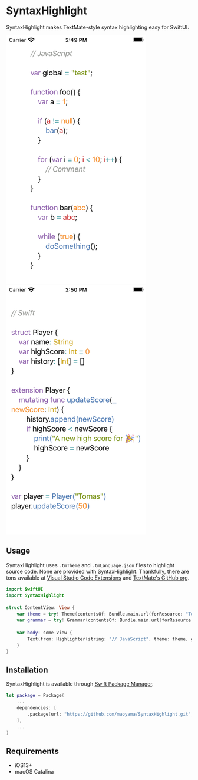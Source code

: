 # SyntaxHighlight

SyntaxHighlight makes TextMate-style syntax highlighting easy for SwiftUI.

<img src="./ScreenShots/js.png" width="380"><img src="./ScreenShots/swift.png" width="380">


## Usage

SyntaxHighlight uses `.tmTheme` and `.tmLanguage.json` files to highlight source code. None are provided with SyntaxHighlight. Thankfully, there are tons available at [Visual Studio Code Extensions](https://github.com/microsoft/vscode/tree/master/extensions) and [TextMate's GitHub org](https://github.com/textmate).

```swift
import SwiftUI
import SyntaxHighlight

struct ContentView: View {
    var theme = try! Theme(contentsOf: Bundle.main.url(forResource: "Tomorrow", withExtension: "tmTheme")!)
    var grammar = try! Grammar(contentsOf: Bundle.main.url(forResource: "JavaScript.tmLanguage", withExtension: "json")!)
    
    var body: some View {
        Text(from: Highlighter(string: "// JavaScript", theme: theme, grammer: grammar))
    }
}
```

## Installation

SyntaxHighlight is available through [Swift Package Manager](https://github.com/apple/swift-package-manager/).

```swift
let package = Package(
    ...
    dependencies: [
        .package(url: "https://github.com/maoyama/SyntaxHighlight.git", from: "0.1.0")
    ],
    ...
)
```

## Requirements
- iOS13+
- macOS Catalina


